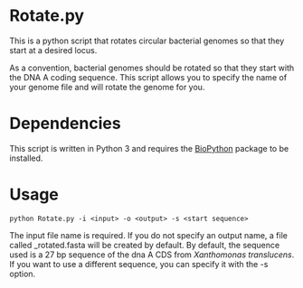# Rotate.py
This is a python script that rotates circular bacterial genomes so that they start at a desired locus.

As a convention, bacterial genomes should be rotated so that they start with the DNA A coding sequence.
This script allows you to specify the name of your genome file and will rotate the genome for you.

# Dependencies
This script is written in Python 3 and requires the [BioPython](https://biopython.org/wiki/Download)  package to be installed.

# Usage

```
python Rotate.py -i <input> -o <output> -s <start sequence>
```

The input file name is required.
If you do not specify an output name, a file called <your input file name>_rotated.fasta will be created by default.
By default, the sequence used is a 27 bp sequence of the dna A CDS from *Xanthomonas translucens*. If you want to use a different sequence, you can specify it with the -s option.
